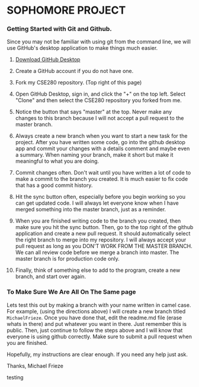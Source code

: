 # SOPHOMORE PROJECT

### Getting Started with Git and Github.

Since you may not be familiar with using git from the command line, we will use
GitHub's desktop application to make things much easier.

1. [Download GitHub Desktop](https://desktop.github.com/)

2. Create a GitHub account if you do not have one.

3. Fork my CSE280 repository. (Top right of this page)

4. Open GitHub Desktop, sign in, and click the "+" on the top left. Select "Clone"
and then select the CSE280 repository you forked from me.

5. Notice the button that says "master" at the top. Never make any changes to this
branch because I will not accept a pull request to the master branch.

6. Always create a new branch when you want to start a new task for the project.
After you have written some code, go into the github desktop app and commit your changes
with a details comment and maybe even a summary. When naming your branch, make it short
but make it meaningful to what you are doing.

7. Commit changes often. Don't wait until you have written a lot of code to make a
commit to the branch you created. It is much easier to fix code that has a good commit
history.

8. Hit the sync button often, especially before you begin working so you can get
updated code. I will always let everyone know when I have merged something into the master
branch, just as a reminder.

9. When you are finished writing code to the branch you created, then make sure you
hit the sync button. Then, go to the top right of the github application and create
a new pull request. It should automatically select the right branch to merge into
my repository. I will always accept your pull request as long as you DON'T WORK FROM
THE MASTER BRANCH. We can all review code before we merge a branch into master.
The master branch is for production code only.

10. Finally, think of something else to add to the program, create a new branch,
and start over again.

### To Make Sure We Are All On The Same page

Lets test this out by making a branch with your name written in camel case.
For example, (using the directions above) I will create a new branch titled
`MichaelFrieze`. Once you have done that, edit the readme.md file (erase whats in there)
and put whatever you want in there. Just remember this is public. Then, just continue to
follow the steps above and I will know that everyone is using github correctly.
Make sure to submit a pull request when you are finished.

Hopefully, my instructions are clear enough. If you need any help just ask.

Thanks,
Michael Frieze

testing
